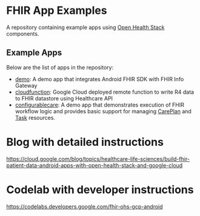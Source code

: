 # FHIR App Examples

A repository containing example apps using [Open Health
Stack](https://developers.google.com/open-health-stack) components.

## Example Apps

Below are the list of apps in the repository:

* [demo](./demo): A demo app that integrates Android FHIR SDK with FHIR Info Gateway
* [cloudfunction](./cloudfunction): Google Cloud deployed remote function to write R4 data to FHIR datastore using Healthcare API
* [configurablecare](./configurablecare): A demo app that demonstrates execution of FHIR workflow logic and provides basic support for managing [CarePlan](https://www.hl7.org/fhir/careplan.html) and [Task](https://www.hl7.org/fhir/task.html) resources.

# Blog with detailed instructions
https://cloud.google.com/blog/topics/healthcare-life-sciences/build-fhir-patient-data-android-apps-with-open-health-stack-and-google-cloud

# Codelab with developer instructions
https://codelabs.developers.google.com/fhir-ohs-gcp-android
